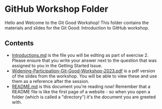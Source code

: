 # GitHub Workshop Folder

Hello and Welcome to the Git Good Workshop! This folder contains the materials and slides for the Git Good: Introduction to GitHub workshop. 

## Contents

* [Introductions.md](/Introductions.md) is the file you will be editing as part of exercise 2. Please ensure that you write your answer next to the question that was assigned to you in the Getting Started Issue.
* [Widening-Participation-Git-Good-Workshop-2023.pdf](/Widening-Participation-Git-Good-Workshop-2023.pdf) is a pdf version of the slides from the workshop. You will be able to view these and use them as a reference after the session.
* [README.md](/README.md) is this document you're reading now! Remember that a README file is like the first page of a website - so when you open a folder (which is called a "directory") it's the document you are greeted with.
